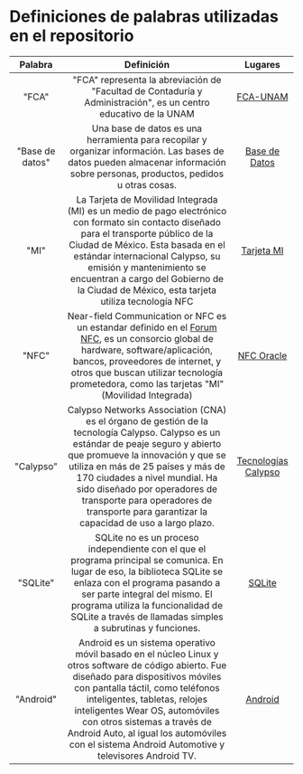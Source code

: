 # Definiciones de palabras utilizadas en el repositorio

|Palabra|Definición|Lugares|
|:------:|:--------:|:-----:|
|"FCA"|"FCA" representa la abreviación de "Facultad de Contaduría y Administración", es un centro educativo de la UNAM|[FCA-UNAM]|
|"Base de datos"|Una base de datos es una herramienta para recopilar y organizar información. Las bases de datos pueden almacenar información sobre personas, productos, pedidos u otras cosas.|[Base de Datos]|
|"MI"|La Tarjeta de Movilidad Integrada (MI) es un medio de pago electrónico con formato sin contacto diseñado para el transporte público de la Ciudad de México. Esta basada en el estándar internacional Calypso, su emisión y mantenimiento se encuentran a cargo del Gobierno de la Ciudad de México, esta tarjeta utiliza tecnología NFC|[Tarjeta MI]|
|"NFC"|Near-field Communication or NFC  es un estandar definido en el [Forum NFC](https://nfc-forum.org/learn/what-nfc-does), es un consorcio global de hardware, software/aplicación, bancos, proveedores de internet, y otros que buscan utilizar tecnología prometedora, como las tarjetas "MI" (Movilidad Integrada)|[NFC Oracle]
|"Calypso"|Calypso Networks Association (CNA) es el órgano de gestión de la tecnología Calypso. Calypso es un estándar de peaje seguro y abierto que promueve la innovación y que se utiliza en más de 25 países y más de 170 ciudades a nivel mundial. Ha sido diseñado por operadores de transporte para operadores de transporte para garantizar la capacidad de uso a largo plazo.|[Tecnologías Calypso]|
|"SQLite"|SQLite no es un proceso independiente con el que el programa principal se comunica. En lugar de eso, la biblioteca SQLite se enlaza con el programa pasando a ser parte integral del mismo. El programa utiliza la funcionalidad de SQLite a través de llamadas simples a subrutinas y funciones.|[SQLite]|
|"Android"|Android es un sistema operativo móvil basado en el núcleo Linux y otros software de código abierto. Fue diseñado para dispositivos móviles con pantalla táctil, como teléfonos inteligentes, tabletas, relojes inteligentes Wear OS, automóviles con otros sistemas a través de Android Auto, al igual los automóviles con el sistema Android Automotive y televisores Android TV.|[Android]|


[Tecnologías Calypso]: /Diseño/Referencias/Referencias.md#v-definición-de-calypso
[Tarjeta MI]: /Diseño/Referencias/Referencias.md#iv-definifición-de-mi
[NFC Oracle]: /Diseño/Referencias/Referencias.md#iii-definición-de-nfc
[Base de Datos]: /Diseño/Referencias/Referencias.md#ii-definición-de-base-de-datos
[SQLite]: /Diseño/Referencias/Referencias.md#vi-definición-de-sqlite
[Android]: /Diseño/Referencias/Referencias.md#vii-definición-de-android
[FCA-UNAM]: /Diseño/Referencias/Referencias.md#i-definición-de-fca